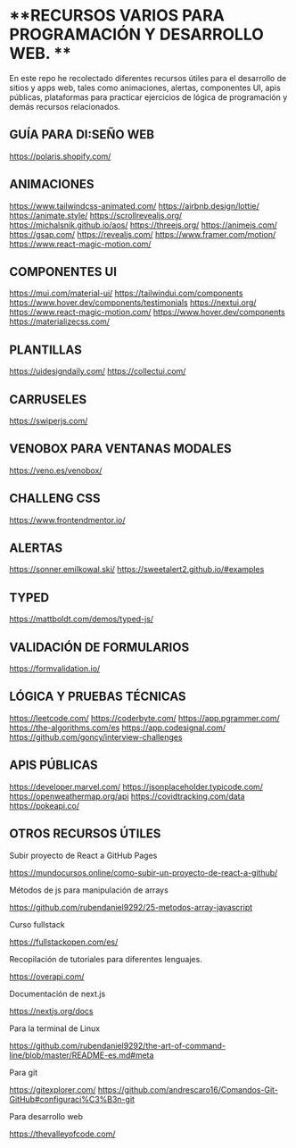 # **RECURSOS VARIOS PARA PROGRAMACIÓN Y DESARROLLO WEB. **
En este repo he recolectado diferentes recursos útiles para el desarrollo de sitios y apps web, tales como animaciones, alertas, componentes UI, apis públicas, plataformas  para practicar ejercicios de lógica de programación y demás recursos relacionados. 

## GUÍA PARA DI:SEÑO WEB
https://polaris.shopify.com/

## ANIMACIONES 
https://www.tailwindcss-animated.com/
https://airbnb.design/lottie/
https://animate.style/
https://scrollrevealjs.org/
https://michalsnik.github.io/aos/
https://threejs.org/
https://animejs.com/
https://gsap.com/
https://revealjs.com/
https://www.framer.com/motion/
https://www.react-magic-motion.com/

## COMPONENTES UI
https://mui.com/material-ui/
https://tailwindui.com/components
https://www.hover.dev/components/testimonials
https://nextui.org/
https://www.react-magic-motion.com/
https://www.hover.dev/components
https://materializecss.com/

## PLANTILLAS
https://uidesigndaily.com/
https://collectui.com/

## CARRUSELES
https://swiperjs.com/

## VENOBOX PARA VENTANAS MODALES
https://veno.es/venobox/

## CHALLENG CSS
https://www.frontendmentor.io/

## ALERTAS 
https://sonner.emilkowal.ski/
https://sweetalert2.github.io/#examples

## TYPED
https://mattboldt.com/demos/typed-js/

## VALIDACIÓN DE FORMULARIOS
https://formvalidation.io/

## LÓGICA Y PRUEBAS TÉCNICAS 
https://leetcode.com/
https://coderbyte.com/
https://app.pgrammer.com/
https://the-algorithms.com/es
https://app.codesignal.com/
https://github.com/goncy/interview-challenges

## APIS PÚBLICAS 
https://developer.marvel.com/
https://jsonplaceholder.typicode.com/
https://openweathermap.org/api
https://covidtracking.com/data
https://pokeapi.co/

## OTROS RECURSOS ÚTILES

Subir proyecto de React a GitHub Pages

https://mundocursos.online/como-subir-un-proyecto-de-react-a-github/

Métodos de js para manipulación de arrays 

https://github.com/rubendaniel9292/25-metodos-array-javascript

Curso fullstack

https://fullstackopen.com/es/

Recopilación de tutoriales para diferentes lenguajes.

https://overapi.com/

Documentación de next.js 

https://nextjs.org/docs

Para la terminal de Linux

https://github.com/rubendaniel9292/the-art-of-command-line/blob/master/README-es.md#meta

Para git

https://gitexplorer.com/
https://github.com/andrescaro16/Comandos-Git-GitHub#configuraci%C3%B3n-git

Para desarrollo web

https://thevalleyofcode.com/



